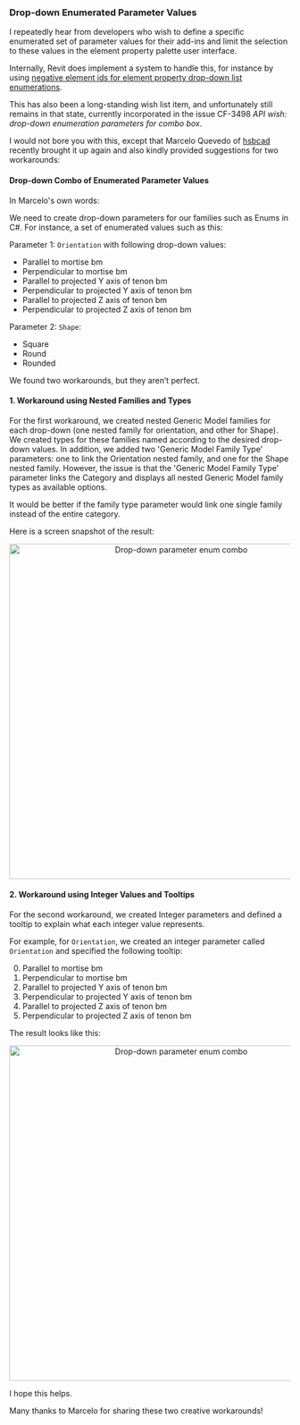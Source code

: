 <head>
<meta http-equiv="Content-Type" content="text/html; charset=utf-8">
<link rel="stylesheet" type="text/css" href="bc.css">
<script src="run_prettify.js" type="text/javascript"></script>
<!---
<script src="https://google-code-prettify.googlecode.com/svn/loader/run_prettify.js" type="text/javascript"></script>
-->
</head>

<!---

#dotnet #csharp
#fsharp #python
#grevit
#responsivedesign #typepad
#ah8 #augi #dotnet
#stingray #adsklabs #rendering
#3dweb #3dviewapi #html5 #threejs #webgl #3d #apis #mobile #vr #ecommerce
#Markdown #Fusion360 #Fusion360Hackathon
#javascript
#RestSharp #restapi
#mongoosejs #mongodb #nodejs
#rtceur
#geometry #3d
#xaml

Revit API, Jeremy Tammik, akn_include

Drop-down Enumerated Parameter Values #revitapi #bim #aec #3dwebcoder #adsk #au2015 #apis

I repeatedly hear from developers who wish to define a specific enumerated set of parameter values for their add-ins and limit the selection to these values in the element property palette user interface. Internally, Revit does implement a system to handle this, for instance by using negative element ids for element property drop-down list enumerations. This has also been a long-standing wish list item, and unfortunately still remains in that state, currently incorporated in the issue CF-3498 API wish: drop-down enumeration parameters for combo box...

-->

### Drop-down Enumerated Parameter Values

I repeatedly hear from developers who wish to define a specific enumerated set of parameter values for their add-ins and limit the selection to these values in the element property palette user interface.

Internally, Revit does implement a system to handle this, for instance by
using [negative element ids for element property drop-down list enumerations](http://thebuildingcoder.typepad.com/blog/2014/04/element-id-export-unique-navisworks-and-other-ids.html#5).

This has also been a long-standing wish list item, and unfortunately still remains in that state, currently incorporated in the issue CF-3498 *API wish: drop-down enumeration parameters for combo box*.

I would not bore you with this, except that Marcelo Quevedo of [hsbcad](http://hsbcad.com) recently brought it up again and also kindly provided suggestions for two workarounds:

#### <a name="2"></a>Drop-down Combo of Enumerated Parameter Values

In Marcelo's own words:

We need to create drop-down parameters for our families such as Enums in C#.
For instance, a set of enumerated values such as this:

Parameter 1: `Orientation` with following drop-down values:

- Parallel to mortise bm
- Perpendicular to mortise bm
- Parallel to projected Y axis of tenon bm
- Perpendicular to projected Y axis of tenon bm
- Parallel to projected Z axis of tenon bm
- Perpendicular to projected Z axis of tenon bm

Parameter 2: `Shape`:

- Square
- Round
- Rounded

We found two workarounds, but they aren’t perfect.

#### <a name="3"></a>1. Workaround using Nested Families and Types

For the first workaround, we created nested Generic Model families for each drop-down (one nested family for orientation, and other for Shape). We created types for these families named according to the desired drop-down values. In addition, we added two 'Generic Model Family Type' parameters: one to link the Orientation nested family, and one for the Shape nested family. However, the issue is that the 'Generic Model Family Type' parameter links the Category and displays all nested Generic Model family types as available options.

It would be better if the family type parameter would link one single family instead of the entire category.

Here is a screen snapshot of the result:

<center>
<img src="img/dropdown_param_enum_workaround_1.png" alt="Drop-down parameter enum combo" width="600">
</center>


#### <a name="4"></a>2. Workaround using Integer Values and Tooltips

For the second workaround, we created Integer parameters and defined a tooltip to explain what each integer value represents.

For example, for `Orientation`, we created an integer parameter called `Orientation` and specified the following tooltip:

0. Parallel to mortise bm
1. Perpendicular to mortise bm
2. Parallel to projected Y axis of tenon bm
3. Perpendicular to projected Y axis of tenon bm
4. Parallel to projected Z axis of tenon bm
5. Perpendicular to projected Z axis of tenon bm

The result looks like this:

<center>
<img src="img/dropdown_param_enum_workaround_2.png" alt="Drop-down parameter enum combo" width="600">
</center>

I hope this helps.

Many thanks to Marcelo for sharing these two creative workarounds!
